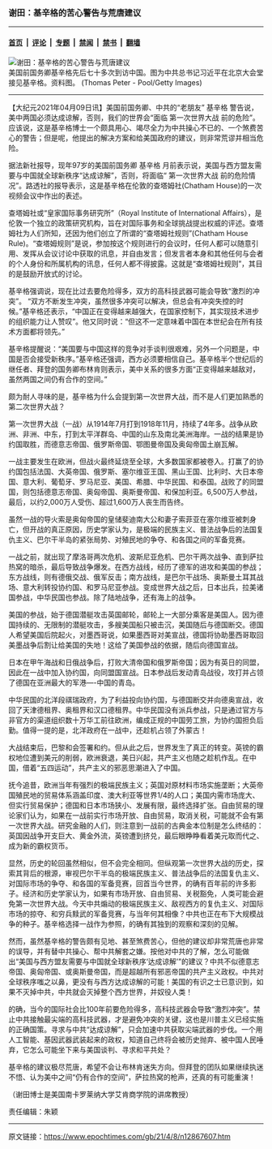 ### 谢田：基辛格的苦心警告与荒唐建议

---

#### [首页](../../../..?n12867607) &nbsp;|&nbsp; [评论](../../../../../epoch-comment?n12867607) &nbsp;|&nbsp; [专题](../../../../../epoch-special?n12867607) &nbsp;|&nbsp; [禁闻](../../../../../epoch-news?n12867607) &nbsp;|&nbsp; [禁书](../../../../../books?n12867607) &nbsp;|&nbsp; [翻墙](https://github.com/gfw-breaker/nogfw/blob/master/README.md?n12867607)


<div><img alt="谢田：基辛格的苦心警告与荒唐建议" class="attachment-djy_600_400 size-djy_600_400 wp-post-image" src="https://i.epochtimes.com/assets/uploads/2018/11/p7869901a230783149.jpg"/>
<div class="caption">
 美国前国务卿基辛格先后七十多次到访中国。图为中共总书记习近平在北京大会堂接见基辛格。资料图。 (Thomas Peter - Pool/Getty Images)
</div></div><hr/><div class="post_content" id="artbody" itemprop="articleBody">
 <!-- article content begin -->
 <p>
  【大纪元2021年04月09日讯】美国前国务卿、中共的“老朋友”
  <ok href="https://www.epochtimes.com/gb/tag/%E5%9F%BA%E8%BE%9B%E6%A0%BC.html">
   基辛格
  </ok>
  警告说，美中两国必须达成谅解，否则，我们的世界会“面临
  <ok href="https://www.epochtimes.com/gb/tag/%E7%AC%AC%E4%B8%80%E6%AC%A1%E4%B8%96%E7%95%8C%E5%A4%A7%E6%88%98.html">
   第一次世界大战
  </ok>
  前的危险”。应该说，这是基辛格博士一个颇具用心、竭尽全力为中共操心不已的、一个煞费苦心的警告；但是呢，他提出的解决方案和给美国政府的建议，则非常荒谬并相当危险。
 </p>
 <p>
  据法新社报导，现年97岁的美国前国务卿
  <ok href="https://www.epochtimes.com/gb/tag/%E5%9F%BA%E8%BE%9B%E6%A0%BC.html">
   基辛格
  </ok>
  月前表示说，美国与西方盟友需要与中国就全球新秩序“达成谅解”，否则，将面临“
  <ok href="https://www.epochtimes.com/gb/tag/%E7%AC%AC%E4%B8%80%E6%AC%A1%E4%B8%96%E7%95%8C%E5%A4%A7%E6%88%98.html">
   第一次世界大战
  </ok>
  前的危险情况”。路透社的报导表示，这是基辛格在伦敦的查塔姆社(Chatham House)的一次视频会议中作出的表述。
 </p>
 <p>
  查塔姆社或“皇家国际事务研究所”（Royal Institute of International Affairs），是伦敦一个独立的政策研究机构，旨在对国际事务和全球挑战提出权威的评述。查塔姆社为人们所知，还因为他们创立了所谓的“查塔姆社规则”(Chatham House Rule)。“查塔姆规则”是说，参加按这个规则进行的会议时，任何人都可以随意引用、发挥从会议讨论中获取的讯息，并自由发言；但发言者本身和其他任何与会者的个人身份和所属机构的讯息，任何人都不得披露。这就是“查塔姆社规则”，其目的是鼓励开放式的讨论。
 </p>
 <p>
  基辛格强调说，现在比过去要危险得多，双方的高科技武器可能会导致“激烈的冲突”。 “双方不断发生冲突，虽然很多冲突可以解决，但总会有冲突失控的时候。”基辛格还表示，“中国正在变得越来越强大，在国家控制下，其实现技术进步的组织能力让人赞叹”。他又同时说：“但这不一定意味着中国在本世纪会在所有技术方面都将领先。”
 </p>
 <p>
  基辛格提醒说：“美国要与中国这样的竞争对手谈判很艰难，另外一个问题是，中国是否会接受新秩序。”基辛格还强调，西方必须要相信自己。基辛格半个世纪后的继任者、拜登的国务卿布林肯则表示，美中关系的很多方面“正变得越来越敌对，虽然两国之间仍有合作的空间。”
 </p>
 <p>
  颇为耐人寻味的是，基辛格为什么会提到第一次世界大战，而不是人们更加熟悉的第二次世界大战？
 </p>
 <p>
  第一次世界大战（一战）从1914年7月打到1918年11月，持续了4年多。战争从欧洲、非洲、中东，打到太平洋群岛、中国的山东及南北美洲海岸。一战的结果是协约国取胜，而德意志帝国、俄罗斯帝国、鄂图曼帝国及奥匈帝国土崩瓦解。
 </p>
 <p>
  一战主要发生在欧洲，但战火最终延烧至全球，大多数国家都被卷入。打赢了的协约国包括法国、大英帝国、俄罗斯、塞尔维亚王国、黑山王国、比利时、大日本帝国、意大利、葡萄牙、罗马尼亚、美国、希腊、中华民国、和泰国。战败了的同盟国，则包括德意志帝国、奥匈帝国、奥斯曼帝国、和保加利亚。6,500万人参战，最后，以约2,000万人受伤、超过1,600万人丧生而告终。
 </p>
 <p>
  虽然一战的导火索是奥匈帝国的皇储斐迪南大公和妻子索菲亚在塞尔维亚被刺身亡，但开战的真正原因，历史学家认为，是极端的民族主义、普法战争后的法国复仇主义、巴尔干半岛的紧张局势、对殖民地的争夺、和各国之间的军备竞赛。
 </p>
 <p>
  一战之前，就出现了摩洛哥两次危机、波斯尼亚危机、巴尔干两次战争、直到萨拉热窝的暗杀，最后导致战争爆发。在西方战线，经历了德军的进攻和美国的参战；东方战线，则有德俄交战、俄军反击；南方战线，是巴尔干战场、奥斯曼土耳其战场、意大利转投协约国、和罗马尼亚参战。变成世界大战之后，日本出兵，拉美诸国参战，中华民国也参战。除了陆地战争，还有海上的战争。
 </p>
 <p>
  美国的参战，始于德国潜艇攻击英国邮轮，邮轮上一大部分乘客是美国人。因为德国持续的、无限制的潜艇攻击，多艘美国船只被击沉，美国随后与德国断交。德国人希望美国后院起火，对墨西哥说，如果墨西哥对美宣战，德国将协助墨西哥取回美墨战争后割让给美国的失地！这给了美国参战的依据，随后向德国宣战。
 </p>
 <p>
  日本在甲午海战和日俄战争后，打败大清帝国和俄罗斯帝国；因为有英日的同盟，因此在一战中加入协约国，向同盟国宣战。日本参战后发动青岛战役，攻打并占领了德国在亚洲最大的军港—-中国的青岛。
 </p>
 <p>
  中华民国的北洋段祺瑞政府，为了利益投向协约国，与德国断交并向德奥宣战，收回了天津德租界、奥租界和汉口德租界。中华民国没有派兵参战，只是通过官方与非官方的渠道组织数十万华工前往欧洲，编成正规的中国劳工旅，为协约国担负后勤。值得一提的是，北洋政府在一战中，还趁机占领了外蒙古！
 </p>
 <p>
  大战结束后，巴黎和会签署和约。但从此之后，世界发生了真正的转变。英镑的霸权地位遭到美元的削弱，欧洲衰退，美日兴起，共产主义也随之趁机作乱。在中国，借着“五四运动”，共产主义的邪恶思潮进入了中国。
 </p>
 <p>
  抚今追昔，欧洲当年有强烈的极端民族主义；英国对原材料市场实施垄断；大英帝国殖民地的贸易体系涵盖印度、澳大利亚等世界1/4的人口；美国内需市场庞大、但实行贸易保护；德国和日本市场狭小、发展有限，最终选择扩张。自由贸易的理论家们认为，如果在一战前实行市场开放、自由贸易，取消关税，可能就不会有第一次世界大战。研究金融的人们，则注意到一战前的古典金本位制是怎么终结的：英国因战争开支巨大、黄金外​​流，英镑遭到挤兑，最后眼睁睁看着美元取而代之、成为新的霸权货币。
 </p>
 <p>
  显然，历史的轮回虽然相似，但不会完全相同。但纵观第一次世界大战的历史，探索其背后的根源，审视巴尔干半岛的极端​​民族主义、普法战争后的法国复仇主义、对国际市场的争夺、和各国的军备竞赛，回首当今世界，的确有百年前的许多影子。经济和历史学家认为，如果有市场开放、自由贸易、关税豁免，人类可能会避免第一次世界大战。今天中共煽动的极端民族主义、敌视西方的复仇主义、对国际市场的掠夺、和穷兵黩武的军备竞赛，与当年何其相像？中共也正在布下大规模战争的种子。基辛格选择一战作为参照，的确有其独到的观察和深刻的见解。
 </p>
 <p>
  然而，虽然基辛格的警告颇有见地、甚至煞费苦心，但他的建议却非常荒唐也非常的误导，并有替中共操心、帮中共解套之嫌。按他对中共的了解，怎么可能做出“美国与西方盟友需要与中国就全球新秩序‘达成谅解’”的建议？中共不似德意志帝国、奥匈帝国、或奥斯曼帝国，而是超越所有邪恶帝国的共产主义政权。中共对全球秩序嗤之以鼻，更没有与西方达成谅解的可能！美国的有识之士已意识到，如果不灭掉中共，中共就会灭掉整个西方世界，并奴役人类！
 </p>
 <p>
  的确，当今的国际社会比100年前要危险得多，高科技武器会导致“激烈冲突”。禁止中共接触最尖端的高科技武器，才是避免冲突的关键，这也是川普主义已经实施的正确国策。寻求与中共“达成谅解”，只会加速中共获取尖端武器的步伐。一个用人工智能、基因武器武装起来的政权，知道自己终将会被历史抛弃、被中国人民唾弃，它怎么可能坐下来与美国谈判、寻求和平共处？
 </p>
 <p>
  基辛格的建议极尽荒唐，希望不会让布林肯迷失方向。但拜登的团队如果继续执迷不悟、认为美中之间“仍有合作的空间”，萨拉热窝的枪声，还真的有可能重演！
 </p>
 <p>
  （谢田博士是美国南卡罗莱纳大学艾肯商学院的讲席教授）
 </p>
 <p>
  责任编辑：朱颖
 </p>
 <!-- article content end -->
 <div id="below_article_ad">
 </div>
</div>


---

原文链接：https://www.epochtimes.com/gb/21/4/8/n12867607.htm